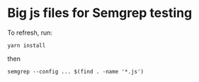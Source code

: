 Big js files for Semgrep testing
==

To refresh, run:

```
yarn install
```

then

```
semgrep --config ... $(find . -name '*.js')
```
